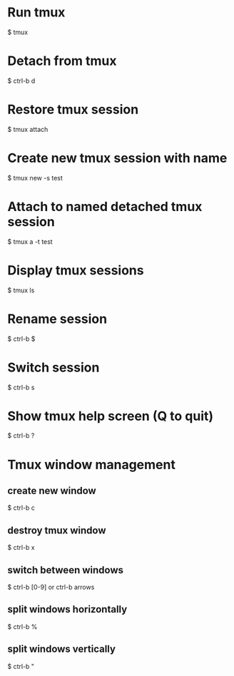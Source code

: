 # Run tmux
$ tmux
# Detach from tmux
$ ctrl-b d
# Restore tmux session
$ tmux attach
# Create new tmux session with name
$ tmux new -s test
# Attach to named detached tmux session
$ tmux a -t test
# Display tmux sessions
$ tmux ls
# Rename session
$ ctrl-b $
# Switch session
$ ctrl-b s
# Show tmux help screen (Q to quit)
$ ctrl-b ?
# Tmux window management
## create new window
$ ctrl-b c
## destroy tmux window
$ ctrl-b x
## switch between windows
$ ctrl-b [0-9] or ctrl-b arrows
## split windows horizontally
$ ctrl-b %
## split windows vertically
$ ctrl-b "

